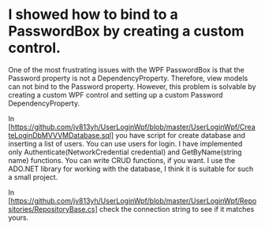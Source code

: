 # I showed how to bind to a PasswordBox by creating a custom control. 

One of the most frustrating issues with the WPF PasswordBox is that the Password property is not a DependencyProperty. 
Therefore, view models can not bind to the Password property. 
However, this problem is solvable by creating a custom WPF control and setting up a custom Password DependencyProperty. 

In [https://github.com/jv813yh/UserLoginWpf/blob/master/UserLoginWpf/CreateLoginDbMVVVMDatabase.sql] you have script for create database and inserting a list of users.
You can use users for login. I have implemented only Authenticate(NetworkCredential credential) and GetByName(string name) functions. 
You can write CRUD functions, if you want.
I use the ADO.NET library for working with the database, I think it is suitable for such a small project.

In [https://github.com/jv813yh/UserLoginWpf/blob/master/UserLoginWpf/Repositories/RepositoryBase.cs] check the connection string to see if it matches yours.


